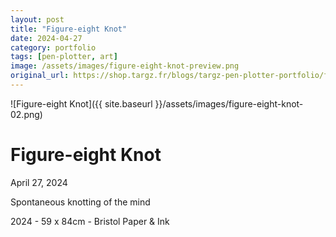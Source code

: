 ```yaml
---
layout: post
title: "Figure-eight Knot"
date: 2024-04-27
category: portfolio
tags: [pen-plotter, art]
image: /assets/images/figure-eight-knot-preview.png
original_url: https://shop.targz.fr/blogs/targz-pen-plotter-portfolio/figure-eight-knot
---
```


![Figure-eight Knot]({{ site.baseurl }}/assets/images/figure-eight-knot-02.png)

# Figure-eight Knot
April 27, 2024

Spontaneous knotting of the mind

2024 - 59 x 84cm - Bristol Paper & Ink